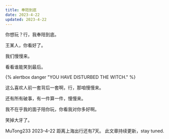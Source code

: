 ```yaml
---
title: 奉陪到底
date: 2023-4-22
updated: 2023-4-22
---
```


你想玩？行，我奉陪到底。

王某人，你看好了。

我们慢慢来。

看看谁能笑到最后。

{% alertbox danger "YOU HAVE DISTURBED THE WITCH." %}

这么喜欢人前一套背后一套啊，行，那咱慢慢来。

还有所有破事，有一件算一件，慢慢来。

我不在乎我的面子陪你玩，你看我对你多好啊。

笑掉大牙了。

MuTong233 2023-4-22 距离上海出行还有7天。
此文章持续更新，stay tuned.
